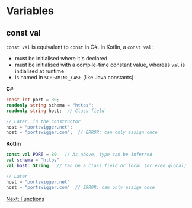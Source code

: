 # Variables
## const val
`const val` is equivalent to `const` in C#. In Kotlin, a `const val`:
* must be initialised where it's declared
* must be initialised with a compile-time constant value, whereas `val` is initialised at runtime
* is named in `SCREAMING_CASE` (like Java constants)

**C#**
```csharp
const int port = 80;
readonly string schema = "https";
readonly string host;  // Class field

// Later, in the constructor
host = "portswigger.net";
host = "portswigger.com";  // ERROR: can only assign once
```

**Kotlin**
```kotlin
const val PORT = 80   // As above, type can be inferred
val schema = "https"
val host: String   // Can be a class field or local (or even global)

// Later
host = "portswigger.net"
host = "portswigger.com"  // ERROR: can only assign once
```

[Next: Functions](02-00-functions.md)

